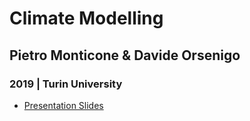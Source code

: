 # Climate Modelling 
## Pietro Monticone & Davide Orsenigo
### 2019 | Turin University

* [Presentation Slides](https://pitmonticone.github.io/Climate-Physics/ClimateModelling_doc.html)


